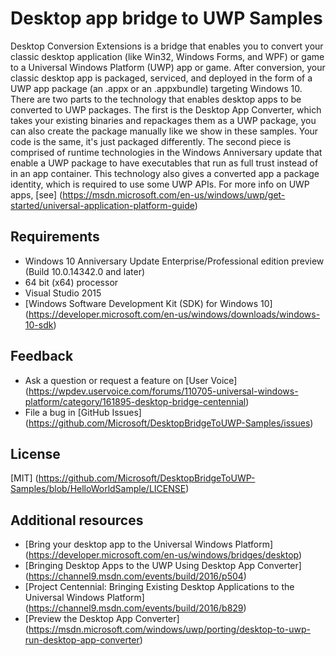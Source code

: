 # Desktop app bridge to UWP Samples

Desktop Conversion Extensions is a bridge that enables you to convert your classic desktop application (like Win32, Windows Forms, and WPF) or game to a Universal Windows Platform (UWP) app or game. After conversion, your classic desktop app is packaged, serviced, and deployed in the form of a UWP app package (an .appx or an .appxbundle) targeting Windows 10.
There are two parts to the technology that enables desktop apps to be converted to UWP packages. The first is the Desktop App Converter, which takes your existing binaries and repackages them as a UWP package, you can also create the package manually like we show in these samples. Your code is the same, it's just packaged differently. The second piece is comprised of runtime technologies in the Windows Anniversary update that enable a UWP package to have executables that run as full trust instead of in an app container. This technology also gives a converted app a package identity, which is required to use some UWP APIs.
For more info on UWP apps, [see] (https://msdn.microsoft.com/en-us/windows/uwp/get-started/universal-application-platform-guide)

## Requirements

- Windows 10 Anniversary Update Enterprise/Professional edition preview (Build 10.0.14342.0 and later)
- 64 bit (x64) processor
- Visual Studio 2015 
- [Windows Software Development Kit (SDK) for Windows 10] (https://developer.microsoft.com/en-us/windows/downloads/windows-10-sdk)

## Feedback

- Ask a question or request a feature on [User Voice] (https://wpdev.uservoice.com/forums/110705-universal-windows-platform/category/161895-desktop-bridge-centennial)
- File a bug in [GitHub Issues] (https://github.com/Microsoft/DesktopBridgeToUWP-Samples/issues)
	
## License

[MIT] (https://github.com/Microsoft/DesktopBridgeToUWP-Samples/blob/HelloWorldSample/LICENSE)

## Additional resources

- [Bring your desktop app to the Universal Windows Platform] (https://developer.microsoft.com/en-us/windows/bridges/desktop)
- [Bringing Desktop Apps to the UWP Using Desktop App Converter] (https://channel9.msdn.com/events/build/2016/p504)
- [Project Centennial: Bringing Existing Desktop Applications to the Universal Windows Platform] (https://channel9.msdn.com/events/build/2016/b829)
- [Preview the Desktop App Converter] (https://msdn.microsoft.com/windows/uwp/porting/desktop-to-uwp-run-desktop-app-converter)